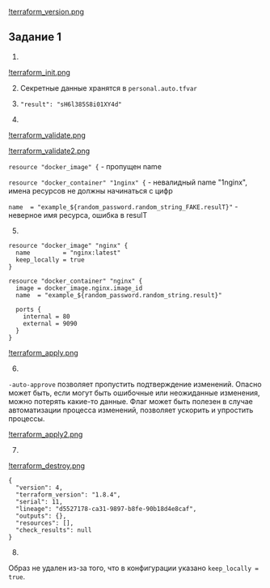 [!terraform_version.png](terraform_version.png)

## Задание 1

1.

[!terraform_init.png](terraform_init.png)

2. Секретные данные хранятся в `personal.auto.tfvar`

3. `"result": "sH6l385S8i01XY4d"`

4.

[!terraform_validate.png](terraform_validate.png)

[!terraform_validate2.png](terraform_validate2.png)

`resource "docker_image" {` - пропущен name

`resource "docker_container" "1nginx" {` - невалидный name "1nginx", имена ресурсов не должны начинаться с цифр

`name  = "example_${random_password.random_string_FAKE.resulT}"` - неверное имя ресурса, ошибка в resulT

5.

```
resource "docker_image" "nginx" {
  name         = "nginx:latest"
  keep_locally = true
}

resource "docker_container" "nginx" {
  image = docker_image.nginx.image_id
  name  = "example_${random_password.random_string.result}"

  ports {
    internal = 80
    external = 9090
  }
}
```

[!terraform_apply.png](terraform_apply.png)

6.

`-auto-approve` позволяет пропустить подтверждение изменений.
Опасно может быть, если могут быть ошибочные или неожиданные изменения, можно потерять какие-то данные.
Флаг может быть полезен в случае автоматизации процесса изменений, позволяет ускорить и упростить процессы.


[!terraform_apply2.png](terraform_apply2.png)

7.

[!terraform_destroy.png](terraform_destroy.png)

```
{
  "version": 4,
  "terraform_version": "1.8.4",
  "serial": 11,
  "lineage": "d5527178-ca31-9897-b8fe-90b18d4e8caf",
  "outputs": {},
  "resources": [],
  "check_results": null
}
```

8.

Образ не удален из-за того, что в конфигурации указано `keep_locally = true`.
